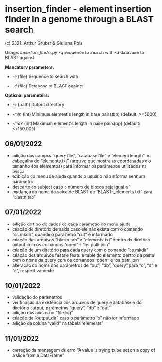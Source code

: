 # insertion_finder - element insertion finder in a genome through a BLAST search
(c) 2021. Arthur Gruber & Giuliana Pola

Usage: *insertion_finder.py -q* sequence to search with *-d* database to BLAST against

**Mandatory parameters:**

* *-q* (file) Sequence to search with

* *-d* (file) Database to BLAST against

**Optional parameters:**
  
* *-o* (path)   Output directory
  
* *-min* (int)    Minimum element's length in base pairs(bp) (default: >=5000)

* *-max* (int)    Maximum element's length in base pairs(bp) (default: <=150.000)


## 06/01/2022
- adição dos campos “query file”, “database file” e “element length” no cabeçalho do “elements.txt” (arquivo que mostra as coordenadas e o tamanho dos elementos) para informar os parâmetros utilizados na busca
- exibição do menu de ajuda quando o usuário não informa nenhum parâmetro
- descarte do subject caso o número de blocos seja igual a 1
- mudança do nome da saída de BLAST de “BLASTn_elements.txt” para “blastn.tab”

## 07/01/2022
- adição do tipo de dados de cada parâmetro no menu ajuda
- criação do diretório de saída caso ele não exista com o comando “os.mkdir”, quando o parâmetro “out” é informado 
- criação dos arquivos “blastn.tab” e “elements.txt” dentro do diretório output com os comandos “open” e “os.path.join”
- criação de um diretório para cada query com o comando “os.mkdir”
- criação dos arquivos fasta e feature table do elemento dentro da pasta com o nome da query com os comandos “open” e “os.path.join”
- alteração do nome dos parâmetros de “out”, “db”, “query” para “o”, “d” e “q”, respectivamente

## 10/01/2022
- validação do parâmetros
- verificação da existência dos arquivos de query e database e do diretório output, parâmetros “query”, “db” e “out”
- adição dos avisos no “file.log”
- criação do “output_dir” caso o parâmetro “o” não for informado
- adição da coluna “valid” na tabela “elements”

## 11/01/2022
- correção da mensagem de erro “A value is trying to be set on a copy of a slice from a DataFrame”